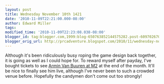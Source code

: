 ```yaml
---
layout: post
title: Wednesday November 10th 1421
date: '2010-11-09T22:21:00.000-08:00'
author: Edward Miller
tags: 
modified_time: '2010-11-09T22:23:08.038-08:00'
blogger_id: tag:blogger.com,1999:blog-650763852144575282.post-6097026707663727386
blogger_orig_url: http://prcadventure.blogspot.com/2010/11/wednesday-november-10th-1421.html
---
```


Although it's been ridiculously busy roping the game design back together, it is going as well as I could hope for. To reward myself after payday, I've bought tickets to see  <a href="http://www.smartshanghai.com/smartticket/armin-van-buuren-m2">Armin Van Buuren at M2</a> at the end of the month. It'll be nice to finally see him live, although I've never been to such a crowded venue before. Hopefully the candymen don't come out too strongly!
